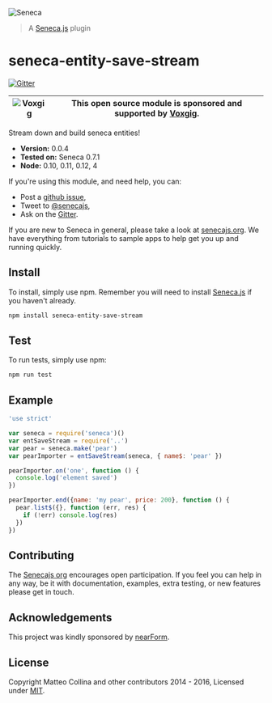 ![Seneca](http://senecajs.org/files/assets/seneca-logo.png)
> A [Seneca.js][] plugin

# seneca-entity-save-stream

[![Gitter][gitter-badge]][gitter-url]

| ![Voxgig](https://www.voxgig.com/res/img/vgt01r.png) | This open source module is sponsored and supported by [Voxgig](https://www.voxgig.com). |
|---|---|

Stream down and build seneca entities!

- __Version:__ 0.0.4
- __Tested on:__ Seneca 0.7.1
- __Node:__ 0.10, 0.11, 0.12, 4

If you're using this module, and need help, you can:

- Post a [github issue][],
- Tweet to [@senecajs][],
- Ask on the [Gitter][gitter-url].

If you are new to Seneca in general, please take a look at [senecajs.org][]. We have everything from
tutorials to sample apps to help get you up and running quickly.

## Install
To install, simply use npm. Remember you will need to install [Seneca.js][] if you haven't already.

```sh
npm install seneca-entity-save-stream
```

## Test
To run tests, simply use npm:

```sh
npm run test
```

## Example

```js
'use strict'

var seneca = require('seneca')()
var entSaveStream = require('..')
var pear = seneca.make('pear')
var pearImporter = entSaveStream(seneca, { name$: 'pear' })

pearImporter.on('one', function () {
  console.log('element saved')
})

pearImporter.end({name: 'my pear', price: 200}, function () {
  pear.list$({}, function (err, res) {
    if (!err) console.log(res)
  })
})
```

## Contributing
The [Senecajs org][] encourages open participation. If you feel you can help in any way, be it with
documentation, examples, extra testing, or new features please get in touch.


## Acknowledgements
This project was kindly sponsored by [nearForm](http://nearform.com).


## License
Copyright Matteo Collina and other contributors 2014 - 2016, Licensed under [MIT][].


[gitter-badge]: https://badges.gitter.im/Join%20Chat.svg
[gitter-url]: https://gitter.im/senecajs/seneca

[MIT]: ./LICENSE
[Senecajs org]: https://github.com/senecajs/
[senecajs.org]: http://senecajs.org/
[Seneca.js]: https://www.npmjs.com/package/seneca
[github issue]: https://github.com/senecajs-labs/seneca-entity-save-stream/issues
[@senecajs]: http://twitter.com/senecajs
